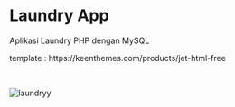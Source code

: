 # Laundry App
Aplikasi Laundry PHP dengan MySQL
<p>template : https://keenthemes.com/products/jet-html-free</p>

<br>

![laundryy](https://user-images.githubusercontent.com/65702027/151680182-39c226d5-fb0c-443f-9f0c-3db6c4f6ed0a.PNG)
<br>
